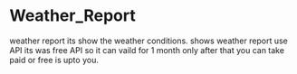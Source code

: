 # Weather_Report
weather report its show the weather conditions.
shows weather report use API its was free API so it can vaild for 1 month only after that you can take paid or free is upto you.
